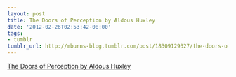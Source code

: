 ```yaml
---
layout: post
title: The Doors of Perception by Aldous Huxley
date: '2012-02-26T02:53:42-08:00'
tags:
- tumblr
tumblr_url: http://mburns-blog.tumblr.com/post/18309129327/the-doors-of-perception-by-aldous-huxley
---
```

<a href="http://mescaline.com/huxley.htm">The Doors of Perception by Aldous Huxley</a>

